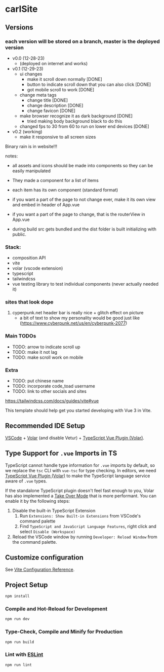 # carlSite

## Versions
### each version will be stored on a branch, master is the deployed version
- v0.0 (12-28-23)
   - (deployed on internet and works)
- v0.1 (12-29-23)
   - ui changes
      - make it scroll down normally [DONE]
      - button to indicate scroll down that you can also click [DONE]
      - got mobile scroll to work [DONE]
   - change meta tags
      - change title [DONE]
      - change description [DONE]
      - change favicon [DONE]
   - make browser recognize it as dark background [DONE]
      - tried making body background black to do this
   - changed fps to 30 from 60 to run on lower end devices [DONE]
- v0.2 (working)
   - make it responsive to all screen sizes

Binary rain is in website!!!

notes:

- all assets and icons should be made into components so they can be easily manipulated
- They made a component for a list of items
- each item has its own component (standard format)
- if you want a part of the page to not change ever, make it its own view and embed in header of App.vue
- if you want a part of the page to change, that is the routerView in App.vue

- during build src gets bundled and the dist folder is built initializing with public.

### Stack:

- composition API
- vite
- volar (vscode extension)
- typescript
- tailwindcss
- vue testing library to test individual components (never actually needed it)

### sites that look dope

1. cyperpunk.net header bar is really nice + glitch effect on picture
   - a bit of text to show my personality would be good just like (https://www.cyberpunk.net/us/en/cyberpunk-2077)

### Main TODOs
- TODO: arrow to indicate scroll up
- TODO: make it not lag
- TODO: make scroll work on mobile

### Extra
- TODO: put chinese name
- TODO: incorporate code_toad username
- TODO: link to other socials and sites

https://tailwindcss.com/docs/guides/vite#vue

This template should help get you started developing with Vue 3 in Vite.

## Recommended IDE Setup

[VSCode](https://code.visualstudio.com/) + [Volar](https://marketplace.visualstudio.com/items?itemName=Vue.volar) (and disable Vetur) + [TypeScript Vue Plugin (Volar)](https://marketplace.visualstudio.com/items?itemName=Vue.vscode-typescript-vue-plugin).

## Type Support for `.vue` Imports in TS

TypeScript cannot handle type information for `.vue` imports by default, so we replace the `tsc` CLI with `vue-tsc` for type checking. In editors, we need [TypeScript Vue Plugin (Volar)](https://marketplace.visualstudio.com/items?itemName=Vue.vscode-typescript-vue-plugin) to make the TypeScript language service aware of `.vue` types.

If the standalone TypeScript plugin doesn't feel fast enough to you, Volar has also implemented a [Take Over Mode](https://github.com/johnsoncodehk/volar/discussions/471#discussioncomment-1361669) that is more performant. You can enable it by the following steps:

1. Disable the built-in TypeScript Extension
   1. Run `Extensions: Show Built-in Extensions` from VSCode's command palette
   2. Find `TypeScript and JavaScript Language Features`, right click and select `Disable (Workspace)`
2. Reload the VSCode window by running `Developer: Reload Window` from the command palette.

## Customize configuration

See [Vite Configuration Reference](https://vitejs.dev/config/).

## Project Setup

```sh
npm install
```

### Compile and Hot-Reload for Development

```sh
npm run dev
```

### Type-Check, Compile and Minify for Production

```sh
npm run build
```

### Lint with [ESLint](https://eslint.org/)

```sh
npm run lint
```
